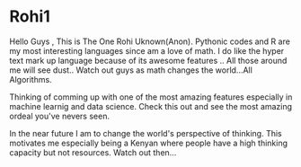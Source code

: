 # Rohi1


Hello Guys , This is The One Rohi Uknown(Anon).
Pythonic codes and R are my most interesting languages since am a love of math.
I do like the hyper text mark up language because of its awesome features ..
All those around me will see dust.. Watch out guys as math changes the world...All Algorithms.

Thinking of comming up with one of the most amazing features especially in machine learnig and data science.
Check this out and see the most amazing ordeal you've nevers seen.

In the near future I am to change the world's perspective of thinking.
This motivates me especially being a Kenyan where people have a high thinking capacity but 
not resources.
Watch out then...
